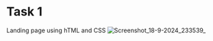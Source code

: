 # Task 1
Landing page using hTML and CSS
![Screenshot_18-9-2024_233539_](https://github.com/user-attachments/assets/6c9b0e99-02f5-4eeb-9534-aa032333df9b)
